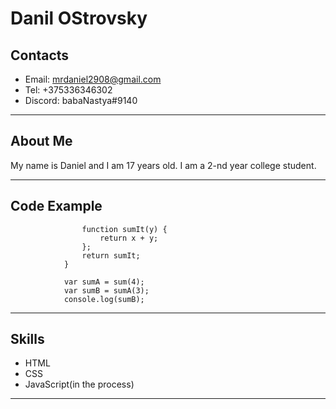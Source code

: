 # Danil OStrovsky

## Contacts

* Email: mrdaniel2908@gmail.com
* Tel: +375336346302
* Discord: babaNastya#9140

___

## About Me

My name is Daniel and I am 17 years old. I am a 2-nd year college student.

___

## Code Example

```         function sum (x) {
                function sumIt(y) {
                    return x + y;
                };
                return sumIt;
            }

            var sumA = sum(4);
            var sumB = sumA(3);
            console.log(sumB);
```

___

## Skills

* HTML
* CSS
* JavaScript(in the process)

___
